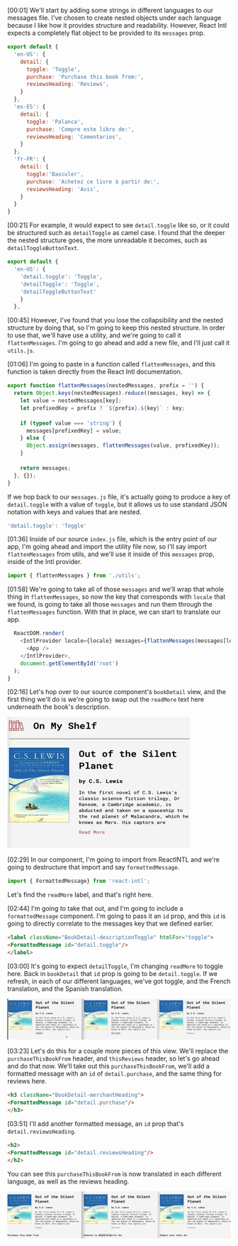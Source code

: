 [00:01] We'll start by adding some strings in different languages to our messages file. I've chosen to create nested objects under each language because I like how it provides structure and readability. However, React Intl expects a completely flat object to be provided to its `messages` prop.

```javascript
export default {
  'en-US': {
    detail: {
      toggle: 'Toggle',
      purchase: 'Purchase this book from:',
      reviewsHeading: 'Reviews',
    }
  },
  'es-ES': {
    detail: {
      toggle: 'Palanca',
      purchase: 'Compre este libro de:',
      reviewsHeading: 'Comentarios',
    }
  },
  'fr-FR': {
    detail: {
      toggle:'Basculer',
      purchase: 'Achetez ce livre à partir de:',
      reviewsHeading: 'Avis',
    }
  }
}
```

[00:21] For example, it would expect to see `detail.toggle` like so, or it could be structured such as `detailToggle` as camel case. I found that the deeper the nested structure goes, the more unreadable it becomes, such as `detailToggleButtonText`.

```javascript
export default {
  'en-US': {
    'detail.toggle': 'Toggle',
    'detailToggle': 'Toggle',
    'detailToggleButtonText'
    }
  },
  ```

[00:45] However, I've found that you lose the collapsibility and the nested structure by doing that, so I'm going to keep this nested structure. In order to use that, we'll have use a utility, and we're going to call it `flattenMessages`. I'm going to go ahead and add a new file, and I'll just call it `utils.js`.

[01:06] I'm going to paste in a function called `flattenMessages`, and this function is taken directly from the React Intl documentation. 

```javascript
export function flattenMessages(nestedMessages, prefix = '') {
  return Object.keys(nestedMessages).reduce((messages, key) => {
    let value = nestedMessages[key];
    let prefixedKey = prefix ? `${prefix}.${key}` : key;

    if (typeof value === 'string') {
      messages[prefixedKey] = value;
    } else {
      Object.assign(messages, flattenMessages(value, prefixedKey));
    }

    return messages;
  }, {});
}
```

If we hop back to our `messages.js` file, it's actually going to produce a key of `detail.toggle` with a value of `toggle`, but it allows us to use standard JSON notation with keys and values that are nested.

```javascript
'detail.toggle': 'Toggle'
```

[01:36] Inside of our source `index.js` file, which is the entry point of our app, I'm going ahead and import the utility file now, so I'll say import `flattenMessages` from utils, and we'll use it inside of this `messages` prop, inside of the Intl provider.

```javascript
import { flattenMessages } from './utils';
```

[01:58] We're going to take all of those `messages` and we'll wrap that whole thing in `flattenMessages`, so now the key that corresponds with `locale` that we found, is going to take all those `messages` and run them through the `flattenMessages` function. With that in place, we can start to translate our app.

```javascript
  ReactDOM.render(
    <IntlProvider locale={locale} messages={flattenMessages(messages[locale])}>
      <App />
    </IntlProvider>,
    document.getElementById('root')
  );
}
```

[02:16] Let's hop over to our source component's `bookDetail` view, and the first thing we'll do is we're going to swap out the `readMore` text here underneath the book's description.

![read more component](../images/02_react-convert-a-hard-coded-string-using-react-intl-formattedmessage-read-more-component.png)

[02:29] In our component, I'm going to import from ReactINTL and we're going to destructure that import and say `formattedMessage`. 

```javascript
import { FormattedMessage} from 'react-intl';
```

Let's find the `readMore` label, and that's right here.

[02:44] I'm going to take that out, and I'm going to include a `formattedMessage` component. I'm going to pass it an `id` prop, and this `id` is going to directly correlate to the messages key that we defined earlier.

```HTML
<label className="BookDetail-descriptionToggle" htmlFor="toggle">
<FormattedMessage id="detail.toggle"/>
</label>
```

[03:00] It's going to expect `detailToggle`, I'm changing `readMore` to toggle here. Back in `bookDetail` that `id` prop is going to be `detail.toggle`. If we refresh, in each of our different languages, we've got toggle, and the French translation, and the Spanish translation.

![Read More Component Change](../images/02_react-convert-a-hard-coded-string-using-react-intl-formattedmessage-read-more-component-change.png)

[03:23] Let's do this for a couple more pieces of this view. We'll replace the `purchaseThisBookFrom` header, and `thisReviews` header, so let's go ahead and do that now. We'll take out this `purchaseThisBookFrom`, we'll add a formatted message with an `id` of `detail.purchase`, and the same thing for reviews here.

```HTML
<h3 className="BookDetail-merchantHeading">
<FormattedMessage id="detail.purchase"/>
</h3>
```      

[03:51] I'll add another formatted message, an `id` prop that's `detail.reviewsHeading`. 

```HTML
<h2>
<FormattedMessage id="detail.reviewsHeading"/>
</h2>
```

You can see this `purchaseThisBookFrom` is now translated in each different language, as well as the reviews heading.

![purchase this book from change](../images/02_react-convert-a-hard-coded-string-using-react-intl-formattedmessage-purchase-this-book-from-change.png)